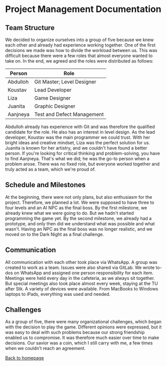 # Project Management Documentation

## Team Structure
We decided to organize ourselves into a group of five because we knew each other and already had experience working together. One of the first decisions we made was how to divide the workload between us. This was difficult because there were a few roles that almost everyone wanted to take on. In the end, we agreed and the roles were distributed as follows:

|Person |Role |
|--- |--- |
|Abdulloh |Git Master; Level Designer |
|Koustav |Lead Developer |
|Liza |Game Designer |
|Juanita |Graphic Designer |
|Aanjneya |Test and Defect Management |

Abdulloh already has experience with Git and was therefore the qualified candidate for the role. He also has an interest in level design. As the lead developer, Koustav was the main programmer we could trust. With her bright ideas and creative mindset, Liza was the perfect solution for us. Juanita is known for her artistry, and we couldn't have found a better person. If you're looking for critical thinking and problem-solving, you have to find Aanjneya. That's what we did; he was the go-to person when a problem arose. There was no fixed role, but everyone worked together and truly acted as a team, which we're proud of.

## Schedule and Milestones

At the beginning, there were not only plans, but also enthusiasm for the project. Therefore, we planned a lot. We were supposed to have three to four levels and an AI NPC as the final boss. By the first milestone, we already knew what we were going to do. But we hadn't started programming the game yet. By the second milestone, we already had a prototype, and only then did we understand what was possible and what wasn't. Having an NPC as the final boss was no longer realistic, and we moved on to the Dark Night as a final challenge.

## Communication

All communication with each other took place via WhatsApp. A group was created to work as a team.
Issues were also shared via GitLab. We wrote to-dos on WhatsApp and assigned one person responsibility for each item.
Meetings were held every day in the cafeteria, as we always sit together. But special meetings also took place almost every week, staying at the TU after Stk.
A variety of devices were available. From MacBooks to Windows laptops to iPads, everything was used and needed.

## Challenges

As a group of five, there were many organizational challenges, which began with the decision to play the game. Different opinions
were expressed, but it was easy to deal with such problems because our strong friendship enabled us to compromise. It was therefore much easier over time
to make decisions. Our savior was a coin, which I still carry with me, a few times when we couldn't reach an agreement.

[Back to homepage](../README.md)

